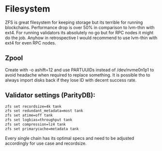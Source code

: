 # Filesystem

ZFS is great filesystem for keeping storage but its terrible for running
blockchains. Performance drop is over 50% in comparison to lvm-thin with ext4.
For running validators its absolutely no go but for RPC nodes it might do the job.
Anyhow in retrospective I would recommend to use lvm-thin with ext4 for
even RPC nodes.

## Zpool

Create with -o ashift=12 and use PARTUUIDs instead of /dev/nvme0n1p1
to avoid headache when required to replace something. It is possible
tho to always import disks back if they lose ID with decent success
rate.

## Validator settings (ParityDB):
```bash
zfs set recordsize=4k tank
zfs set redundant_metadata=most tank
zfs set atime=off tank
zfs set logbias=throughput tank
zfs set compression=lz4 tank
zfs set primarycache=metadata tank
```

Every single chain has its optimal specs and need to be adjusted
accordingly for use case and recordsize.
